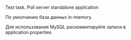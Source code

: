 Test task. Poll server standalone application 

По умолчанию база данных in-memory.

Для использования MySQL раскоментируйте записи в application.properties